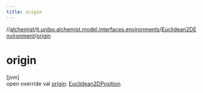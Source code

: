 ```yaml
---
title: origin
---
```

//[alchemist](../../../index.html)/[it.unibo.alchemist.model.interfaces.environments](../index.html)/[Euclidean2DEnvironment](index.html)/[origin](origin.html)



# origin



[jvm]\
open override val [origin](origin.html): [Euclidean2DPosition](../../it.unibo.alchemist.model.implementations.positions/-euclidean2-d-position/index.html)




